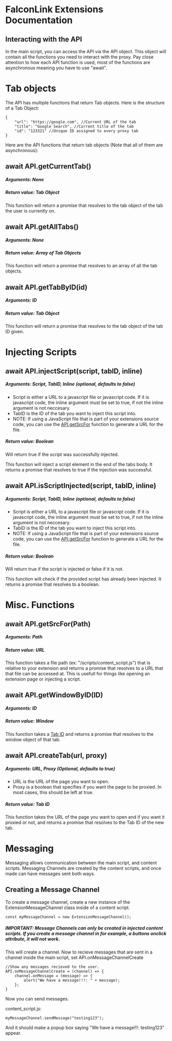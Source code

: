# FalconLink Extensions Documentation
## Interacting with the API
In the main script, you can access the API via the API object. This object will contain all the functions you need to interact with the proxy. Pay close attention to how each API function is used, most of the functions are asynchronous meaning you have to use "await".
# Tab objects
The API has multiple functions that return Tab objects. Here is the structure of a Tab Object:

    {
        "url": "https://google.com", //Current URL of the tab
        "title": "Google Search", //Current title of the tab
        "id": "123321" //Unique ID assigned to every proxy tab
    }
Here are the API functions that return tab objects (Note that all of them are asynchronous):
## await API.getCurrentTab()
##### Arguments: None
##### Return value: Tab Object
This function will return a promise that resolves to the tab object of the tab the user is currently on.
## await API.getAllTabs()
##### Arguments: None
##### Return value: Array of Tab Objects
This function will return a promise that resolves to an array of all the tab objects.
## await API.getTabByID(id)
##### Arguments: ID
##### Return value: Tab Object
This function will return a promise that resolves to the tab object of the tab ID given.
# Injecting Scripts
## await API.injectScript(script, tabID, inline)
##### Arguments: Script, TabID, Inline (optional, defaults to false)
- Script is either a URL to a javascript file or javascript code. If it is javascript code, the inline argument must be set to true, if not the inline argument is not neccesary.
- TabID is the ID of the tab you want to inject this script into.
- NOTE: If using a JavaScript file that is part of your extensions source code, you can use the [API.getSrcFor](#await-apigetsrcforpath) function to generate a URL for the file.
##### Return value: Boolean
Will return true if the script was successfully injected.

This function will inject a script element in the end of the tabs body. It returns a promise that resolves to true if the injection was successful.
## await API.isScriptInjected(script, tabID, inline)
##### Arguments: Script, TabID, Inline (optional, defaults to false)
- Script is either a URL to a javascript file or javascript code. If it is javascript code, the inline argument must be set to true, if not the inline argument is not neccesary.
- TabID is the ID of the tab you want to inject this script into.
- NOTE: If using a JavaScript file that is part of your extensions source code, you can use the [API.getSrcFor](#await-apigetsrcforpath) function to generate a URL for the file.
##### Return value: Boolean
Will return true if the script is injected or false if it is not.

This function will check if the provided script has already been injected. It returns a promise that resolves to a boolean.
# Misc. Functions
## await API.getSrcFor(Path)
##### Arguments: Path
##### Return value: URL
This function takes a file path (ex: "/scripts/content_script.js") that is relative to your extension and returns a promise that resolves to a URL that that file can be accessed at. This is usefull for things like opening an extension page or injecting a script.
## await API.getWindowByID(ID)
##### Arguments: ID
##### Return value: Window
This function takes a [Tab ID](#tab-objects) and returns a promise that resolves to the window object of that tab.
## await API.createTab(url, proxy)
##### Arguments: URL, Proxy (Optional, defaults to true)
- URL is the URL of the page you want to open.
- Proxy is a boolean that specifies if you want the page to be proxied. In most cases, this should be left at true.
##### Return value: Tab ID
This function takes the URL of the page you want to open and if you want it proxied or not, and returns a promise that resolves to the Tab ID of the new tab.
# Messaging
Messaging allows communication between the main script, and content scripts. Messaging Channels are created by the content scripts, and once made can have messages sent both ways.
## Creating a Message Channel
To create a message channel, create a new instance of the ExtensionMessageChannel class inside of a content script.

    const myMessageChannel = new ExtensionMessageChannel();
##### <b>IMPORTANT: Message Channels can only be created in injected content scripts. If you create a message channel in for example, a buttons onclick attribute, it will not work.</b>
This will create a channel. Now to recieve messages that are sent in a channel inside the main script, set API.onMessageChannelCreate

    //Show any messages recieved to the user.
    API.onMessageChannelCreate = (channel) => {
        channel.onMessage = (message) => {
            alert("We have a message!!!: " + message);
        };
    }
Now you can send messages.

content_script.js:

    myMessageChannel.sendMessage("testing123");

And it should make a popup box saying "We have a message!!!: testing123" appear.